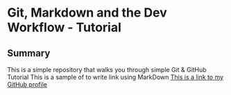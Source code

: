 # Git, Markdown and the Dev Workflow - Tutorial

## Summary

This is a simple repository that walks you through simple Git & GitHub Tutorial
This is a sample of to write link using MarkDown [This is a link to my GitHub profile](https://github.com/neenus)